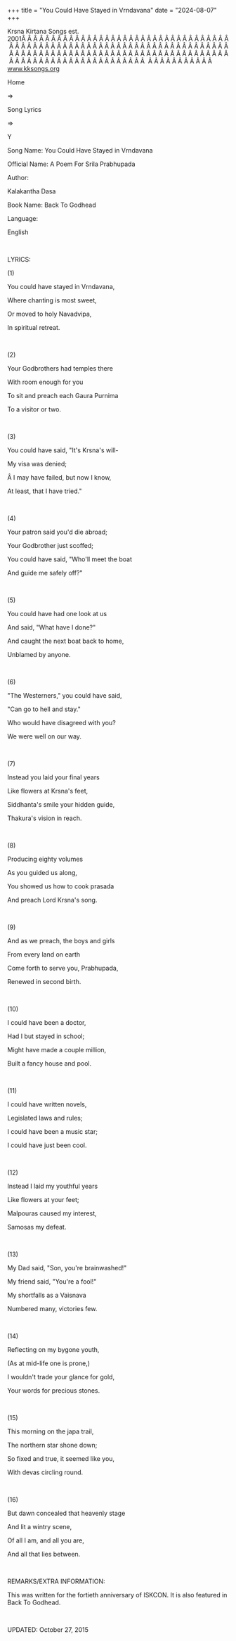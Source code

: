 +++ 
title = "You Could Have Stayed in Vrndavana"
date = "2024-08-07"
+++

Krsna Kirtana Songs est. 2001Â Â Â Â Â Â Â Â Â Â Â Â Â Â Â Â Â Â Â Â Â Â Â Â Â Â Â Â Â Â Â Â Â Â Â Â Â Â Â Â Â Â Â Â Â Â Â Â Â Â Â Â Â Â Â Â Â Â Â Â Â Â Â Â Â Â Â Â Â Â Â Â Â Â Â Â Â Â Â Â Â Â Â Â Â Â Â Â Â Â Â Â Â Â Â Â Â Â Â Â Â Â Â Â Â Â Â Â Â Â Â Â Â Â Â Â Â Â Â Â Â Â Â Â Â Â Â Â Â Â Â Â  Â Â Â Â Â Â Â Â Â Â Â  
www.kksongs.org








Home
 
⇒
 
Song
Lyrics


⇒
 
Y


Song
Name: You Could Have Stayed in Vrndavana


Official
Name: A Poem For Srila Prabhupada


Author:

Kalakantha Dasa


Book
Name: 
Back To Godhead


Language:

English


 


LYRICS:


(1)


You
could have stayed in Vrndavana,


Where
chanting is most sweet,


Or
moved to holy Navadvipa,


In
spiritual retreat.


 


(2)


Your
Godbrothers had temples there


With
room enough for you


To sit
and preach each Gaura Purnima


To a
visitor or two.


 


(3)


You
could have said, "It's Krsna's will-


My
visa was denied;


Â I may
have failed, but now I know,


At
least, that I have tried."


 


(4)


Your
patron said you'd die abroad;


Your
Godbrother just scoffed;


You
could have said, "Who'll meet the boat


And
guide me safely off?"


 


(5)


You
could have had one look at us


And
said, "What have I done?"


And
caught the next boat back to home,


Unblamed
by anyone.


 


(6)


"The
Westerners," you could have said,


"Can
go to hell and stay."


Who
would have disagreed with you?


We
were well on our way.


 


(7)


Instead
you laid your final years


Like
flowers at Krsna's feet,


Siddhanta's
smile your hidden guide,


Thakura's
vision in reach.


 


(8)


Producing
eighty volumes


As you
guided us along,


You
showed us how to cook prasada


And
preach Lord Krsna's song.


 


(9)


And as
we preach, the boys and girls


From
every land on earth


Come
forth to serve you, Prabhupada,


Renewed
in second birth.


 


(10)


I
could have been a doctor,


Had I
but stayed in school;


Might
have made a couple million,


Built
a fancy house and pool.


 


(11)


I
could have written novels,


Legislated
laws and rules;


I
could have been a music star;


I
could have just been cool.


 


(12)


Instead
I laid my youthful years


Like
flowers at your feet;


Malpouras
caused my interest,


Samosas
my defeat.


 


(13)


My Dad
said, "Son, you're brainwashed!"


My
friend said, "You're a fool!"


My
shortfalls as a Vaisnava


Numbered
many, victories few.


 


(14)


Reflecting
on my bygone youth,


(As at
mid-life one is prone,)


I
wouldn't trade your glance for gold,


Your
words for precious stones.


 


(15)


This
morning on the japa trail,


The
northern star shone down;


So
fixed and true, it seemed like you,


With
devas circling round.


 


(16)


But
dawn concealed that heavenly stage


And lit
a wintry scene,


Of all
I am, and all you are,


And
all that lies between.


 


REMARKS/EXTRA
INFORMATION:


This
was written for the fortieth anniversary of ISKCON. It is also featured in Back
To Godhead.


 


UPDATED:
 October 27, 2015